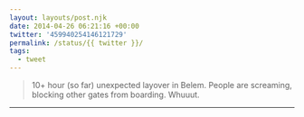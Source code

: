 ```yaml
---
layout: layouts/post.njk
date: 2014-04-26 06:21:16 +00:00
twitter: '459940254146121729'
permalink: /status/{{ twitter }}/
tags: 
  - tweet
---
```


> 10+ hour (so far) unexpected layover in Belem. People are screaming, blocking other gates from boarding. Whuuut.

---
